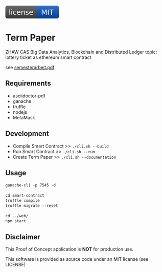 [![MIT License](https://raw.githubusercontent.com/orltom/game-of-life/master/.github/license.svg?sanitize=true)](https://github.com/orltom/cas-bida-term-paper/blob/master/LICENSE)


# Term Paper
ZHAW CAS Big Data Analytics, Blockchain and Distributed Ledger
topic: lottery ticket as ethereum smart contract

see [semesterarbeit.pdf](https://github.com/orltom/cas-bida-term-paper/blob/master/build/semesterarbeit.pdf)

## Requirements
* asciidoctor-pdf
* ganache
* truffle
* nodejs
* MetaMask

## Development
* Compile Smart Contract >> `./cli.sh --build`
* Run Smart Contract >> `./cli.sh --run`
* Create Term Paper >> `./cli.sh --documentation`

## Usage
```
ganache-cli -p 7545 -d

cd smart-contract
truffle compile
truffle migrate --reset

cd ../web/
npm start
```

## Disclaimer
This Proof of Concept application is **NOT** for production use.

This software is provided as source code under an MIT license (see LICENSE)